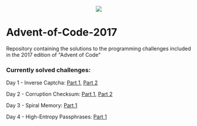 <p align="center">
 <img src=http://www.brianbunke.com/images/aoc2017.png>
</p>

# Advent-of-Code-2017
Repository containing the solutions to the programming challenges included in the 2017 edition of "Advent of Code"

### Currently solved challenges:
Day 1 - Inverse Captcha: [Part 1](https://github.com/AlexGascon/Advent-of-Code-2017/tree/master/Day-1/part_1.py), [Part 2](https://github.com/AlexGascon/Advent-of-Code-2017/tree/master/Day-1/part_2.py)

Day 2 - Corruption Checksum: [Part 1](https://github.com/AlexGascon/Advent-of-Code-2017/tree/master/Day-2/part_1.py), [Part 2](https://github.com/AlexGascon/Advent-of-Code-2017/tree/master/Day-2/part_2.py)

Day 3 - Spiral Memory: [Part 1](https://github.com/AlexGascon/Advent-of-Code-2017/tree/master/Day-3/part_1.py)

Day 4 - High-Entropy Passphrases: [Part 1](https://github.com/AlexGascon/Advent-of-Code-2017/tree/master/Day-4/part_1.py)